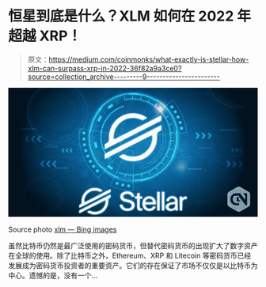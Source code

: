 # 恒星到底是什么？XLM 如何在 2022 年超越 XRP！

> 原文：<https://medium.com/coinmonks/what-exactly-is-stellar-how-xlm-can-surpass-xrp-in-2022-36f82a9a3ce0?source=collection_archive---------9----------------------->

![](img/34c122722c182897a879e5bf4fd82945.png)

Source photo [xlm — Bing images](https://www.bing.com/images/search?view=detailV2&ccid=pXBBg7xM&id=8065B160ECBFB3DE7C0CAA3AA71449A9747F9779&thid=OIP.pXBBg7xM-TWd1gXQCFX0vwHaD2&mediaurl=https%3a%2f%2fwww.cryptonewsz.com%2fwp-content%2fuploads%2f2019%2f09%2fStellar-Lumens-XLM-1-780x405.jpg&cdnurl=https%3a%2f%2fth.bing.com%2fth%2fid%2fR.a5704183bc4cf9359dd605d00855f4bf%3frik%3deZd%252fdKlJFKc6qg%26pid%3dImgRaw%26r%3d0%26sres%3d1%26sresct%3d1%26srh%3d675%26srw%3d1300&exph=405&expw=780&q=xlm&simid=608027237510243777&FORM=IRPRST&ck=DF587AFF3671704D56E0D79A8FD758C6&selectedIndex=10&ajaxhist=0&ajaxserp=0)

虽然比特币仍然是最广泛使用的密码货币，但替代密码货币的出现扩大了数字资产在全球的使用。除了比特币之外，Ethereum、XRP 和 Litecoin 等密码货币已经发展成为密码货币投资者的重要资产。它们的存在保证了市场不仅仅是以比特币为中心。遗憾的是，没有一个…